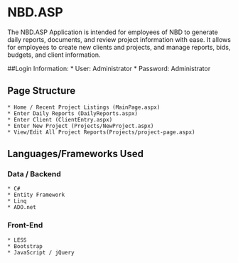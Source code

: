 # NBD.ASP
The NBD.ASP Application is intended for employees of NBD to generate daily reports, documents, and review project information with ease. It allows for employees to create new clients and projects, and manage reports, bids, budgets, and client information. 

##Login Information:
	* User: Administrator
	* Password: Administrator

## Page Structure
	* Home / Recent Project Listings (MainPage.aspx)
	* Enter Daily Reports (DailyReports.aspx)
	* Enter Client (ClientEntry.aspx)
	* Enter New Project (Projects/NewProject.aspx)
	* View/Edit All Project Reports(Projects/project-page.aspx)
	
## Languages/Frameworks Used

### Data / Backend
	* C#
	* Entity Framework
	* Linq
	* ADO.net

### Front-End
	* LESS
	* Bootstrap
	* JavaScript / jQuery

